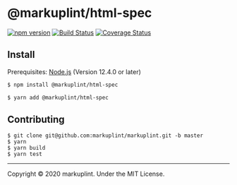 # @markuplint/html-spec

[![npm version](https://badge.fury.io/js/%40markuplint%2Fhtml-spec.svg)](https://www.npmjs.com/package/@markuplint/html-spec)
[![Build Status](https://travis-ci.org/markuplint/markuplint.svg?branch=master)](https://travis-ci.org/markuplint/markuplint)
[![Coverage Status](https://coveralls.io/repos/github/markuplint/markuplint/badge.svg?branch=master)](https://coveralls.io/github/markuplint/markuplint?branch=master)

## Install

Prerequisites: [Node.js](https://nodejs.org) (Version 12.4.0 or later)

```sh
$ npm install @markuplint/html-spec

$ yarn add @markuplint/html-spec
```

## Contributing

```
$ git clone git@github.com:markuplint/markuplint.git -b master
$ yarn
$ yarn build
$ yarn test
```

---

Copyright &copy; 2020 markuplint. Under the MIT License.
